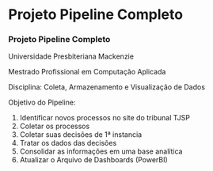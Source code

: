 # Projeto Pipeline Completo

### Projeto Pipeline Completo
Universidade Presbiteriana Mackenzie

Mestrado Profissional em Computação Aplicada

Disciplina: Coleta, Armazenamento e Visualização de Dados


Objetivo do Pipeline: 
1. Identificar novos processos no site do tribunal TJSP
2. Coletar os processos
3. Coletar suas decisões de 1ª instancia
4. Tratar os dados das decisões
5. Consolidar as informações em uma base analítica
6. Atualizar o Arquivo de Dashboards (PowerBI)


